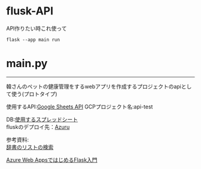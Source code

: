 # flusk-API
API作りたい時これ使って

```
flask --app main run
```

# main.py
---
韓さんのペットの健康管理をするwebアプリを作成するプロジェクトのapiとして使う(プロトタイプ)

使用するAPI:[Google Sheets API](https://console.cloud.google.com/apis/dashboard?hl=ja&project=api-test-355419&show=all)
GCPプロジェクト名:api-test

DB:[使用するスプレッドシート](https://docs.google.com/spreadsheets/d/1fIePGDbSQ80xQrK6QwWfb5EPQKtl1pcTgtfiQSs0knE/edit#gid=101134873)  
fluskのデプロイ先：[Azuru]()


参考資料:  
[辞書のリストの検索](https://python-academia.com/dict-list-search/)

[Azure Web AppsではじめるFlask入門](https://qiita.com/y_a_m_a/items/2fef42212f5ffeb11531)



